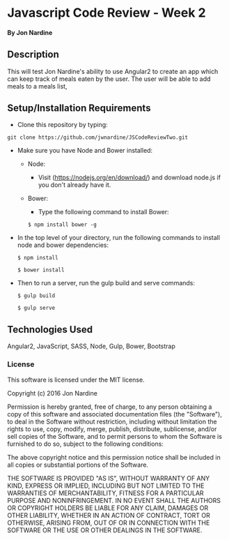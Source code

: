 # Javascript Code Review - Week 2

#### By Jon Nardine

## Description

This will test Jon Nardine's ability to use Angular2 to create an app which can keep track of meals eaten by the user. The user will be able to add meals to a meals list,

## Setup/Installation Requirements

* Clone this repository by typing:
```
git clone https://github.com/jwnardine/JSCodeReviewTwo.git
```
* Make sure you have Node and Bower installed:
    * Node:
        * Visit (https://nodejs.org/en/download/) and download node.js if you don't already have it.
    * Bower:
        * Type the following command to install Bower:

      ```
      $ npm install bower -g
      ```  
* In the top level of your directory, run the following commands to install node and bower dependencies:

    ```
    $ npm install
    ```
    ```
    $ bower install
    ```

* Then to run a server, run the gulp build and serve commands:
    ```
    $ gulp build
    ```
    ```
    $ gulp serve
    ```

## Technologies Used

Angular2, JavaScript, SASS, Node, Gulp, Bower, Bootstrap

### License

This software is licensed under the MIT license.

Copyright (c) 2016 Jon Nardine

Permission is hereby granted, free of charge, to any person obtaining a copy of this software and associated documentation files (the "Software"), to deal in the Software without restriction, including without limitation the rights to use, copy, modify, merge, publish, distribute, sublicense, and/or sell copies of the Software, and to permit persons to whom the Software is furnished to do so, subject to the following conditions:

The above copyright notice and this permission notice shall be included in all copies or substantial portions of the Software.

THE SOFTWARE IS PROVIDED "AS IS", WITHOUT WARRANTY OF ANY KIND, EXPRESS OR IMPLIED, INCLUDING BUT NOT LIMITED TO THE WARRANTIES OF MERCHANTABILITY, FITNESS FOR A PARTICULAR PURPOSE AND NONINFRINGEMENT. IN NO EVENT SHALL THE AUTHORS OR COPYRIGHT HOLDERS BE LIABLE FOR ANY CLAIM, DAMAGES OR OTHER LIABILITY, WHETHER IN AN ACTION OF CONTRACT, TORT OR OTHERWISE, ARISING FROM, OUT OF OR IN CONNECTION WITH THE SOFTWARE OR THE USE OR OTHER DEALINGS IN THE SOFTWARE.
